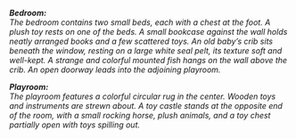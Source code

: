 ***Bedroom:***  
*The bedroom contains two small beds, each with a chest at the foot. A plush toy rests on one of the beds. A small bookcase against the wall holds neatly arranged books and a few scattered toys. An old baby’s crib sits beneath the window, resting on a large white seal pelt, its texture soft and well-kept. A strange and colorful mounted fish hangs on the wall above the crib. An open doorway leads into the adjoining playroom.*

***Playroom:***  
*The playroom features a colorful circular rug in the center. Wooden toys and instruments are strewn about. A toy castle stands at the opposite end of the room, with a small rocking horse, plush animals, and a toy chest partially open with toys spilling out.*